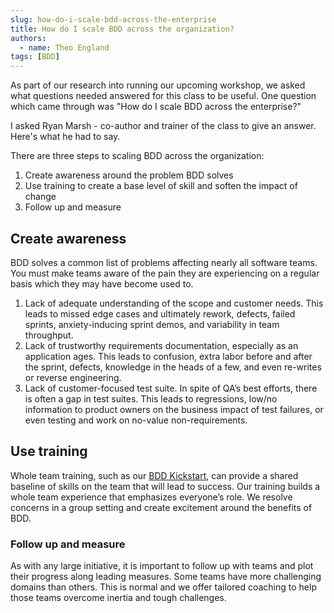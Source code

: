 ```yaml
---
slug: how-do-i-scale-bdd-across-the-enterprise
title: How do I scale BDD across the organization?
authors:
  - name: Theo England
tags: [BDD]
---
```


As part of our research into running our upcoming workshop, we asked what questions needed answered for this class to be useful. One question which came through was "How do I scale BDD across the enterprise?"
  
I asked Ryan Marsh - co-author and trainer of the class to give an answer. Here's what he had to say.

<!-- truncate -->
  
There are three steps to scaling BDD across the organization: 

1.  Create awareness around the problem BDD solves
2.  Use training to create a base level of skill and soften the impact of change 
3.  Follow up and measure 

## Create awareness

BDD solves a common list of problems affecting nearly all software teams. You must make teams aware of the pain they are experiencing on a regular basis which they may have become used to. 

1.  Lack of adequate understanding of the scope and customer needs. This leads to missed edge cases and ultimately rework, defects, failed sprints, anxiety-inducing sprint demos, and variability in team throughput.
2.  Lack of trustworthy requirements documentation, especially as an application ages. This leads to confusion, extra labor before and after the sprint, defects, knowledge in the heads of a few, and even re-writes or reverse engineering.
3.  Lack of customer-focused test suite. In spite of QA’s best efforts, there is often a gap in test suites. This leads to regressions, low/no information to product owners on the business impact of test failures, or even testing and work on no-value non-requirements.

## Use training

Whole team training, such as our [BDD Kickstart](/school/learn-bdd-training-request/?__s=xxxxxxx&utm_source=drip&utm_medium=email&utm_campaign=How+do+I+scale+BDD+across+the+enterprise%3F), can provide a shared baseline of skills on the team that will lead to success. Our training builds a whole team experience that emphasizes everyone’s role. We resolve concerns in a group setting and create excitement around the benefits of BDD. 

### Follow up and measure

As with any large initiative, it is important to follow up with teams and plot their progress along leading measures. Some teams have more challenging domains than others. This is normal and we offer tailored coaching to help those teams overcome inertia and tough challenges.
